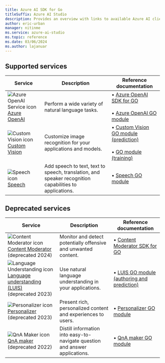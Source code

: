 ```yaml
---
title: Azure AI SDK for Go
titleSuffix: Azure AI Studio
description: Provides an overview with links to available Azure AI client libraries and packages for Go.
author: eric-urban
manager: nitinme
ms.service: azure-ai-studio
ms.topic: reference
ms.date: 03/06/2024
ms.author: lajanuar
---
```


## Supported services

| Service | Description | Reference documentation |
| --- | --- | --- |
| ![Azure OpenAI Service icon](../../../media/service-icons/azure.svg) [Azure OpenAI](../../../openai/index.yml) | Perform a wide variety of natural language tasks. |  &bullet;&NonBreakingSpace;[Azure OpenAI SDK for GO](https://github.com/Azure/azure-sdk-for-go/tree/sdk/ai/azopenai/v0.4.1/sdk/ai/azopenai/)  <br><br>&bullet;&NonBreakingSpace;[Azure OpenAI GO module](https://pkg.go.dev/github.com/Azure/azure-sdk-for-go/sdk/ai/azopenai)|
| ![Custom Vision icon](../../../media/service-icons/custom-vision.svg) [Custom Vision](../../../custom-vision-service/index.yml) | Customize image recognition for your applications and models. |&bullet;&NonBreakingSpace;[Custom Vision GO module (prediction)](https://pkg.go.dev/github.com/Azure/azure-sdk-for-go/services/cognitiveservices/v1.1/customvision/prediction)  <br><br>&bullet;&NonBreakingSpace;[GO module (training)](https://pkg.go.dev/github.com/Azure/azure-sdk-for-go/services/cognitiveservices/v2.1/customvision/training)|
| ![Speech icon](../../../media/service-icons/speech.svg) [Speech](../../../speech-service/index.yml) | Add speech to text, text to speech, translation, and speaker recognition capabilities to applications. | &bullet;&NonBreakingSpace;[Speech GO module](https://pkg.go.dev/github.com/Microsoft/cognitive-services-speech-sdk-go)|

## Deprecated services

| Service | Description | Reference documentation |
| --- | --- | --- |
| ![Content Moderator icon](../../../media/service-icons/content-moderator.svg) [Content Moderator](../../../content-moderator/index.yml) <br>(deprecated 2024)  | Monitor and detect potentially offensive and unwanted content. | &bullet;&NonBreakingSpace;[Content Moderator SDK for GO](https://pkg.go.dev/github.com/Azure/azure-sdk-for-go/services/cognitiveservices/v1.0/contentmoderator) |
| ![Language Understanding icon](../../../media/service-icons/luis.svg) [Language understanding (LUIS)](../../../luis/index.yml)<br>(deprecated 2023)  | Use natural language understanding in your applications. | &bullet;&NonBreakingSpace;[LUIS GO module (authoring and prediction)](https://pkg.go.dev/github.com/Azure/azure-sdk-for-go/services/cognitiveservices/v2.0/luis) |
| ![Personalizer icon](../../../media/service-icons/personalizer.svg) [Personalizer](../../../personalizer/index.yml) <br>(deprecated 2023) | Present rich, personalized content and experiences to users. | &bullet;&NonBreakingSpace;[Personalizer GO module](https://pkg.go.dev/github.com/Azure/azure-sdk-for-go/sdk)  |
| ![QnA Maker icon](../../../media/service-icons/luis.svg) [QnA maker](../../../qnamaker/index.yml) (deprecated 2022)  | Distill information into easy-to-navigate question and answer applications. | &bullet;&NonBreakingSpace;[QnA maker GO module](https://pkg.go.dev/github.com/Azure/azure-sdk-for-go/services/cognitiveservices/v4.0/qnamaker) |
